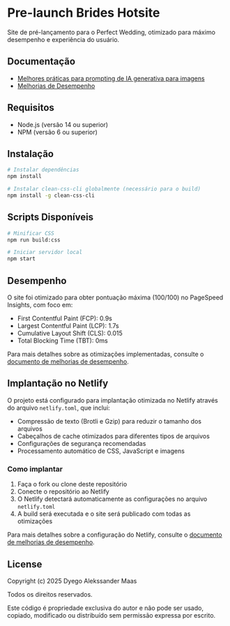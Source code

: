 # Pre-launch Brides Hotsite

Site de pré-lançamento para o Perfect Wedding, otimizado para máximo desempenho e experiência do usuário.

## Documentação

- [Melhores práticas para prompting de IA generativa para imagens](docs/generative-image-best-practices.md)
- [Melhorias de Desempenho](brides/MELHORIAS-DESEMPENHO.md)

## Requisitos

- Node.js (versão 14 ou superior)
- NPM (versão 6 ou superior)

## Instalação

```bash
# Instalar dependências
npm install

# Instalar clean-css-cli globalmente (necessário para o build)
npm install -g clean-css-cli
```

## Scripts Disponíveis

```bash
# Minificar CSS
npm run build:css

# Iniciar servidor local
npm start
```

## Desempenho

O site foi otimizado para obter pontuação máxima (100/100) no PageSpeed Insights, com foco em:

- First Contentful Paint (FCP): 0.9s
- Largest Contentful Paint (LCP): 1.7s
- Cumulative Layout Shift (CLS): 0.015
- Total Blocking Time (TBT): 0ms

Para mais detalhes sobre as otimizações implementadas, consulte o [documento de melhorias de desempenho](brides/MELHORIAS-DESEMPENHO.md).

## Implantação no Netlify

O projeto está configurado para implantação otimizada no Netlify através do arquivo `netlify.toml`, que inclui:

- Compressão de texto (Brotli e Gzip) para reduzir o tamanho dos arquivos
- Cabeçalhos de cache otimizados para diferentes tipos de arquivos
- Configurações de segurança recomendadas
- Processamento automático de CSS, JavaScript e imagens

### Como implantar

1. Faça o fork ou clone deste repositório
2. Conecte o repositório ao Netlify
3. O Netlify detectará automaticamente as configurações no arquivo `netlify.toml`
4. A build será executada e o site será publicado com todas as otimizações

Para mais detalhes sobre a configuração do Netlify, consulte o [documento de melhorias de desempenho](brides/MELHORIAS-DESEMPENHO.md#configuração-do-netlify).

## License

Copyright (c) 2025 Dyego Alekssander Maas

Todos os direitos reservados.

Este código é propriedade exclusiva do autor e não pode ser usado,
copiado, modificado ou distribuído sem permissão expressa por escrito.
